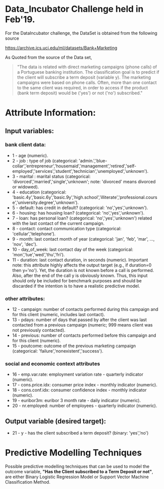 # Data_Incubator Challenge held in Feb'19. 

For the DataIncubator challenge, the DataSet is obtained from the following source

https://archive.ics.uci.edu/ml/datasets/Bank+Marketing


As Quoted from the source of the Data set,
> "The data is related with direct marketing campaigns (phone calls) of a Portuguese banking institution. The classification goal is to predict if the client will subscribe a term deposit (variable y). The marketing campaigns were based on phone calls. Often, more than one contact to the same client was required, in order to access if the product (bank term deposit) would be ('yes') or not ('no') subscribed."


# Attribute Information:

## Input variables:

### bank client data:
- 1 - age (numeric).
- 2 - job : type of job (categorical: 'admin.','blue-collar','entrepreneur','housemaid','management','retired','self-employed','services','student','technician','unemployed','unknown').
- 3 - marital : marital status (categorical: 'divorced','married','single','unknown'; note: 'divorced' means divorced or widowed).
- 4 - education (categorical: 'basic.4y','basic.6y','basic.9y','high.school','illiterate','professional.course','university.degree','unknown').
- 5 - default: has credit in default? (categorical: 'no','yes','unknown').
- 6 - housing: has housing loan? (categorical: 'no','yes','unknown').
- 7 - loan: has personal loan? (categorical: 'no','yes','unknown') related with the last contact of the current campaign.
- 8 - contact: contact communication type (categorical: 'cellular','telephone'). 
- 9 - month: last contact month of year (categorical: 'jan', 'feb', 'mar', ..., 'nov', 'dec').
- 10 - day_of_week: last contact day of the week (categorical: 'mon','tue','wed','thu','fri').
- 11 - duration: last contact duration, in seconds (numeric). 
Important note: this attribute highly affects the output target (e.g., if duration=0 then y='no'). Yet, the duration is not known before a call is performed. Also, after the end of the call y is obviously known. Thus, this input should only be included for benchmark purposes and should be discarded if the intention is to have a realistic predictive model.

### other attributes:
- 12 - campaign: number of contacts performed during this campaign and for this client (numeric, includes last contact).
- 13 - pdays: number of days that passed by after the client was last contacted from a previous campaign (numeric; 999 means client was not previously contacted).
- 14 - previous: number of contacts performed before this campaign and for this client (numeric).
- 15 - poutcome: outcome of the previous marketing campaign (categorical: 'failure','nonexistent','success').

### social and economic context attributes
- 16 - emp.var.rate: employment variation rate - quarterly indicator (numeric).
- 17 - cons.price.idx: consumer price index - monthly indicator (numeric). 
- 18 - cons.conf.idx: consumer confidence index - monthly indicator (numeric). 
- 19 - euribor3m: euribor 3 month rate - daily indicator (numeric).
- 20 - nr.employed: number of employees - quarterly indicator (numeric).

## Output variable (desired target):
- 21 - y - has the client subscribed a term deposit? (binary: 'yes','no')


# Predictive Modelling Techniques

Possible predictive modelling techniques that can be used to model the outcome variable, **"Has the Client subscribed to a Term
Deposit or not"**, are either Binary Logistic Regression Model or Support Vector Machine Classification Method.

